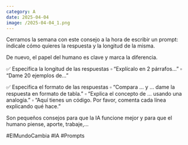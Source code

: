 ```yaml
--- 
category: A 
date: 2025-04-04 
image: /2025-04-04_1.png 
--- 
```


Cerramos la semana con este consejo a la hora de escribir un prompt: índicale cómo quieres la respuesta y la longitud de la misma. 

De nuevo, el papel del humano es clave y marca la diferencia. 

✅ Especifica la longitud de las respuestas
▫️ “Explícalo en 2 párrafos...”
▫️ “Dame 20 ejemplos de...”

✅ Especifica el formato de las respuestas
▫️ “Compara … y … dame la respuesta en formato de tabla.”
▫️ “Explica el concepto de … usando una analogía.”
▫️ “Aquí tienes un código. Por favor, comenta cada línea explicando qué hace.”

 Son pequeños consejos para que la IA funcione mejor y para que el humano piense, aporte, trabaje,...

#ElMundoCambia #IA #Prompts